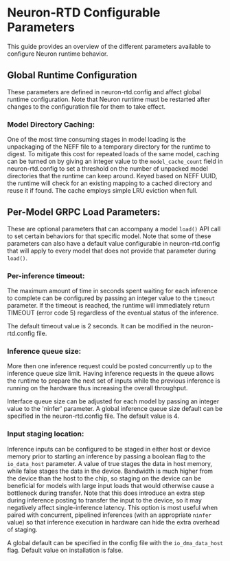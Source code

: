 # Neuron-RTD Configurable Parameters

This guide provides an overview of the different parameters available to configure Neuron runtime behavior.


## Global Runtime Configuration

These parameters are defined in neuron-rtd.config and affect global runtime configuration. Note that Neuron runtime must be restarted after changes to the configuration file for them to take effect.

### Model Directory Caching:

One of the most time consuming stages in model loading is the unpackaging of the NEFF file to a temporary directory for the runtime to digest. To mitigate this cost for repeated loads of the same model, caching can be turned on by giving an integer value to the `model_cache_count` field in neuron-rtd.config to set a threshold on the number of unpacked model directories that the runtime can keep around. Keyed based on NEFF UUID, the runtime will check for an existing mapping to a cached directory and reuse it if found. The cache employs simple LRU eviction when full.


## Per-Model GRPC Load Parameters:

These are optional parameters that can accompany a model `load()` API call to set certain behaviors for that specific model. Note that some of these parameters can also have a default value configurable in neuron-rtd.config that will apply to every model that does not provide that parameter during `load()`.

### Per-inference timeout:

The maximum amount of time in seconds spent waiting for each inference to complete can be configured by passing an integer value to the `timeout` parameter. If the timeout is reached, the runtime will immediately return TIMEOUT (error code 5) regardless of the eventual status of the inference.

The default timeout value is 2 seconds. It can be modified in the neuron-rtd.config file.


### Inference queue size:

More then one inference request could be posted concurrently up to the inference queue size limit.  Having inference requests in the queue allows the runtime to prepare the next set of inputs while the previous inference is running on the hardware thus increasing the overall throughput.


[//]: # (Removed this sentence for now: It is most useful for models running in serial mode, where the inferences can be staggered so that multiple inferences can happen concurrently in hardware.)

Interface queue size can be adjusted for each model by passing an integer value to the 'ninfer' parameter.  A global inference queue size default can be specified in the neuron-rtd.config file. The default value is 4.

### Input staging location:

Inference inputs can be configured to be staged in either host or device memory prior to starting an inference by passing a boolean flag to the `io_data_host` parameter. A value of true stages the data in host memory, while false stages the data in the device. Bandwidth is much higher from the device than the host to the chip, so staging on the device can be beneficial for models with large input loads that would otherwise cause a bottleneck during transfer. Note that this does introduce an extra step during inference posting to transfer the input to the device, so it may negatively affect single-inference latency. This option is most useful when paired with concurrent, pipelined inferences (with an appropriate `ninfer` value) so that inference execution in hardware can hide the extra overhead of staging.

A global default can be specified in the config file with the `io_dma_data_host` flag. Default value on installation is false.
